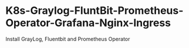 # K8s-Graylog-FluntBit-Prometheus-Operator-Grafana-Nginx-Ingress
Install GrayLog, Fluentbit and Prometheus Operator
